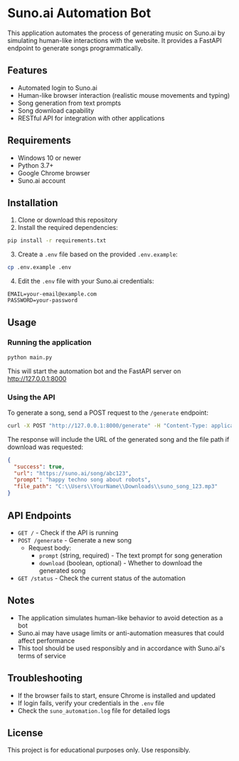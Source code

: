 
# Suno.ai Automation Bot

This application automates the process of generating music on Suno.ai by simulating human-like interactions with the website. It provides a FastAPI endpoint to generate songs programmatically.

## Features

- Automated login to Suno.ai
- Human-like browser interaction (realistic mouse movements and typing)
- Song generation from text prompts
- Song download capability
- RESTful API for integration with other applications

## Requirements

- Windows 10 or newer
- Python 3.7+
- Google Chrome browser
- Suno.ai account

## Installation

1. Clone or download this repository
2. Install the required dependencies:

```bash
pip install -r requirements.txt
```

3. Create a `.env` file based on the provided `.env.example`:

```bash
cp .env.example .env
```

4. Edit the `.env` file with your Suno.ai credentials:

```
EMAIL=your-email@example.com
PASSWORD=your-password
```

## Usage

### Running the application

```bash
python main.py
```

This will start the automation bot and the FastAPI server on http://127.0.0.1:8000

### Using the API

To generate a song, send a POST request to the `/generate` endpoint:

```bash
curl -X POST "http://127.0.0.1:8000/generate" -H "Content-Type: application/json" -d '{"prompt": "happy techno song about robots", "download": true}'
```

The response will include the URL of the generated song and the file path if download was requested:

```json
{
  "success": true,
  "url": "https://suno.ai/song/abc123",
  "prompt": "happy techno song about robots",
  "file_path": "C:\\Users\\YourName\\Downloads\\suno_song_123.mp3"
}
```

## API Endpoints

- `GET /` - Check if the API is running
- `POST /generate` - Generate a new song
  - Request body:
    - `prompt` (string, required) - The text prompt for song generation
    - `download` (boolean, optional) - Whether to download the generated song
- `GET /status` - Check the current status of the automation

## Notes

- The application simulates human-like behavior to avoid detection as a bot
- Suno.ai may have usage limits or anti-automation measures that could affect performance
- This tool should be used responsibly and in accordance with Suno.ai's terms of service

## Troubleshooting

- If the browser fails to start, ensure Chrome is installed and updated
- If login fails, verify your credentials in the `.env` file
- Check the `suno_automation.log` file for detailed logs

## License

This project is for educational purposes only. Use responsibly.
